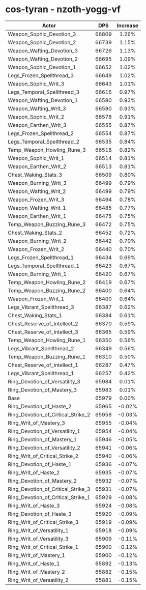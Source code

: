 # cos-tyran - nzoth-yogg-vf
| Actor | DPS | Increase |
|---|:---:|:---:|
|Weapon_Sophic_Devotion_3|66809|1.26%|
|Weapon_Sophic_Devotion_2|66739|1.15%|
|Weapon_Wafting_Devotion_3|66726|1.13%|
|Weapon_Wafting_Devotion_2|66695|1.09%|
|Weapon_Sophic_Devotion_1|66652|1.02%|
|Legs_Frozen_Spellthread_3|66649|1.02%|
|Weapon_Sophic_Writ_3|66643|1.01%|
|Legs_Temporal_Spellthread_3|66616|0.97%|
|Weapon_Wafting_Devotion_1|66590|0.93%|
|Weapon_Wafting_Writ_3|66590|0.93%|
|Weapon_Sophic_Writ_2|66578|0.91%|
|Weapon_Earthen_Writ_3|66555|0.87%|
|Legs_Frozen_Spellthread_2|66554|0.87%|
|Legs_Temporal_Spellthread_2|66535|0.84%|
|Temp_Weapon_Howling_Rune_3|66518|0.82%|
|Weapon_Sophic_Writ_1|66514|0.81%|
|Weapon_Earthen_Writ_2|66513|0.81%|
|Chest_Waking_Stats_3|66509|0.80%|
|Weapon_Burning_Writ_3|66499|0.79%|
|Weapon_Wafting_Writ_2|66499|0.79%|
|Weapon_Frozen_Writ_3|66494|0.78%|
|Weapon_Wafting_Writ_1|66485|0.77%|
|Weapon_Earthen_Writ_1|66475|0.75%|
|Temp_Weapon_Buzzing_Rune_3|66472|0.75%|
|Chest_Waking_Stats_2|66452|0.72%|
|Weapon_Burning_Writ_2|66442|0.70%|
|Weapon_Frozen_Writ_2|66440|0.70%|
|Legs_Frozen_Spellthread_1|66434|0.69%|
|Legs_Temporal_Spellthread_1|66423|0.67%|
|Weapon_Burning_Writ_1|66420|0.67%|
|Temp_Weapon_Howling_Rune_2|66419|0.67%|
|Temp_Weapon_Buzzing_Rune_2|66400|0.64%|
|Weapon_Frozen_Writ_1|66400|0.64%|
|Legs_Vibrant_Spellthread_3|66387|0.62%|
|Chest_Waking_Stats_1|66384|0.61%|
|Chest_Reserve_of_Intellect_2|66370|0.59%|
|Chest_Reserve_of_Intellect_3|66365|0.59%|
|Temp_Weapon_Howling_Rune_1|66350|0.56%|
|Legs_Vibrant_Spellthread_2|66349|0.56%|
|Temp_Weapon_Buzzing_Rune_1|66310|0.50%|
|Chest_Reserve_of_Intellect_1|66287|0.47%|
|Legs_Vibrant_Spellthread_1|66257|0.42%|
|Ring_Devotion_of_Versatility_3|65984|0.01%|
|Ring_Devotion_of_Mastery_3|65983|0.01%|
|Base|65979|0.00%|
|Ring_Devotion_of_Haste_2|65965|-0.02%|
|Ring_Devotion_of_Critical_Strike_2|65958|-0.03%|
|Ring_Writ_of_Mastery_3|65955|-0.04%|
|Ring_Devotion_of_Versatility_1|65954|-0.04%|
|Ring_Devotion_of_Mastery_1|65946|-0.05%|
|Ring_Devotion_of_Versatility_2|65941|-0.06%|
|Ring_Writ_of_Critical_Strike_2|65940|-0.06%|
|Ring_Devotion_of_Haste_1|65936|-0.07%|
|Ring_Writ_of_Haste_2|65935|-0.07%|
|Ring_Devotion_of_Mastery_2|65932|-0.07%|
|Ring_Devotion_of_Critical_Strike_3|65931|-0.07%|
|Ring_Devotion_of_Critical_Strike_1|65929|-0.08%|
|Ring_Writ_of_Haste_3|65924|-0.08%|
|Ring_Devotion_of_Haste_3|65920|-0.09%|
|Ring_Writ_of_Critical_Strike_3|65919|-0.09%|
|Ring_Writ_of_Versatility_1|65918|-0.09%|
|Ring_Writ_of_Versatility_3|65909|-0.11%|
|Ring_Writ_of_Critical_Strike_1|65900|-0.12%|
|Ring_Writ_of_Mastery_1|65900|-0.12%|
|Ring_Writ_of_Haste_1|65892|-0.13%|
|Ring_Writ_of_Mastery_2|65882|-0.15%|
|Ring_Writ_of_Versatility_2|65881|-0.15%|
